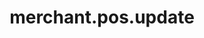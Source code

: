 ---
layout: SpecialLayout
title: merchant.pos.update
description: Endpoint description...
api: merchant
schema: merchant.pos
operationId: merchant.pos.update
operation: put
method: update
authLevel: SECRET
authRoles: Any
---